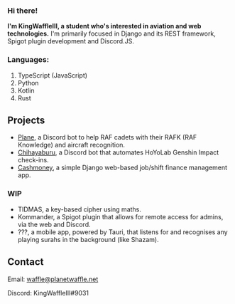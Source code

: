 ### Hi there!

**I'm KingWaffleIII, a student who's interested in aviation and web technologies.**
I'm primarily focused in Django and its REST framework, Spigot plugin development and Discord.JS.

### Languages:
1. TypeScript (JavaScript)
2. Python
3. Kotlin
4. Rust

## Projects
- [Plane](https://github.com/KingWaffleIII/plane), a Discord bot to help RAF cadets with their RAFK (RAF Knowledge) and aircraft recognition.
- [Chihayaburu](https://github.com/KingWaffleIII/chihayaburu), a Discord bot that automates HoYoLab Genshin Impact check-ins.
- [Cashmoney](https://github.com/KingWaffleIII/cashmoney), a simple Django web-based job/shift finance management app.

### WIP
- TIDMAS, a key-based cipher using maths.
- Kommander, a Spigot plugin that allows for remote access for admins, via the web and Discord.
- ???, a mobile app, powered by Tauri, that listens for and recognises any playing surahs in the background (like Shazam).

## Contact
Email: waffle@planetwaffle.net

Discord: KingWaffleIII#9031
